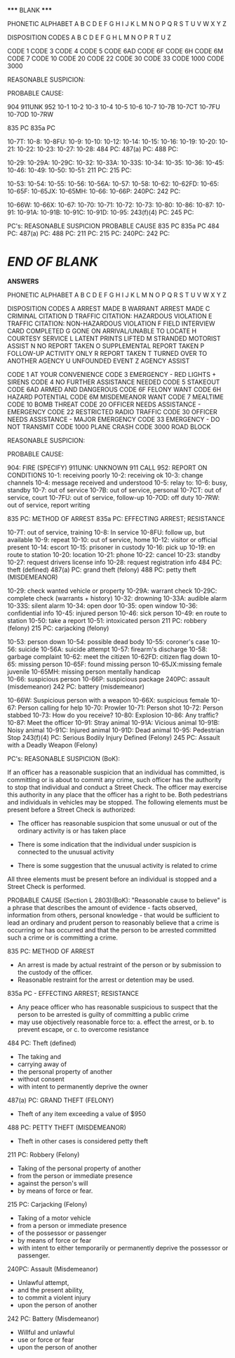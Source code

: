 **\*\*\*** BLANK **\*\*\***

PHONETIC ALPHABET
A
B
C
D
E
F
G
H
I
J
K
L
M
N
O
P
Q
R
S
T
U
V
W
X
Y
Z

DISPOSITION CODES
A
B
C
D
E
F
G
H
L
M
N
O
P
R
T
U
Z

CODE 1
CODE 3
CODE 4
CODE 5
CODE 6AD
CODE 6F
CODE 6H
CODE 6M
CODE 7
CODE 10
CODE 20
CODE 22
CODE 30
CODE 33
CODE 1000
CODE 3000

REASONABLE SUSPICION:

PROBABLE CAUSE:

904
911UNK
952
10-1
10-2
10-3
10-4
10-5
10-6
10-7
10-7B
10-7CT
10-7FU
10-7OD
10-7RW

835 PC
835a PC

10-7T:
10-8:
10-8FU:
10-9:
10-10:
10-12:
10-14:
10-15:
10-16:
10-19:
10-20:
10-21:
10-22:
10-23:
10-27:
10-28:
484 PC:
487(a) PC:
488 PC:

10-29:
10-29A:
10-29C:
10-32:
10-33A:
10-33S:
10-34:
10-35:
10-36:
10-45:
10-46:
10-49:
10-50:
10-51:
211 PC:
215 PC:

10-53:
10-54:
10-55:
10-56:
10-56A:
10-57:
10-58:
10-62:
10-62FD:
10-65:
10-65F:
10-65JX:
10-65MH:
10-66:
10-66P:
240PC:
242 PC:

10-66W:
10-66X:
10-67:
10-70:
10-71:
10-72:
10-73:
10-80:
10-86:
10-87:
10-91:
10-91A:
10-91B:
10-91C:
10-91D:
10-95:
243(f)(4) PC:
245 PC:

PC's:
REASONABLE SUSPICION
PROBABLE CAUSE
835 PC
835a PC
484 PC:
487(a) PC:
488 PC:
211 PC:
215 PC:
240PC:
242 PC:

# **_END OF BLANK_**

**ANSWERS**

PHONETIC ALPHABET
A
B
C
D
E
F
G
H
I
J
K
L
M
N
O
P
Q
R
S
T
U
V
W
X
Y
Z

DISPOSITION CODES
A ARREST MADE
B WARRANT ARREST MADE
C CRIMINAL CITATION
D TRAFFIC CITATION: HAZARDOUS VIOLATION
E TRAFFIC CITATION: NON-HAZARDOUS VIOLATION
F FIELD INTERVIEW CARD COMPLETED
G GONE ON ARRIVAL/UNABLE TO LOCATE
H COURTESY SERVICE
L LATENT PRINTS LIFTED
M STRANDED MOTORIST ASSIST
N NO REPORT TAKEN
O SUPPLEMENTAL REPORT TAKEN
P FOLLOW-UP ACTIVITY ONLY
R REPORT TAKEN
T TURNED OVER TO ANOTHER AGENCY
U UNFOUNDED EVENT
Z AGENCY ASSIST

CODE 1 AT YOUR CONVENIENCE
CODE 3 EMERGENCY - RED LIGHTS + SIRENS
CODE 4 NO FURTHER ASSISTANCE NEEDED
CODE 5 STAKEOUT
CODE 6AD ARMED AND DANGEROUS
CODE 6F FELONY WANT
CODE 6H HAZARD POTENTIAL
CODE 6M MISDEMEANOR WANT
CODE 7 MEALTIME
CODE 10 BOMB THREAT
CODE 20 OFFICER NEEDS ASSISTANCE - EMERGENCY
CODE 22 RESTRICTED RADIO TRAFFIC
CODE 30 OFFICER NEEDS ASSISTANCE - MAJOR EMERGENCY
CODE 33 EMERGENCY - DO NOT TRANSMIT
CODE 1000 PLANE CRASH
CODE 3000 ROAD BLOCK

REASONABLE SUSPICION:

PROBABLE CAUSE:

904: FIRE (SPECIFY)
911UNK: UNKNOWN 911 CALL
952: REPORT ON CONDITIONS
10-1: receiving poorly
10-2: receiving ok
10-3: change channels
10-4: message received and understood
10-5: relay to:
10-6: busy, standby
10-7: out of service
10-7B: out of service, personal
10-7CT: out of service, court
10-7FU: out of service, follow-up
10-7OD: off duty
10-7RW: out of service, report writing

835 PC: METHOD OF ARREST
835a PC: EFFECTING ARREST; RESISTANCE

10-7T: out of service, training
10-8: In service
10-8FU: follow up, but available
10-9: repeat
10-10: out of service, home
10-12: visitor or official present
10-14: escort
10-15: prisoner in custody
10-16: pick up
10-19: en route to station
10-20: location
10-21: phone
10-22: cancel
10-23: standby
10-27: request drivers license info
10-28: request registration info
484 PC: theft (defined)
487(a) PC: grand theft (felony)
488 PC: petty theft (MISDEMEANOR)

10-29: check wanted vehicle or property
10-29A: warrant check
10-29C: complete check (warrants + history)
10-32: drowning
10-33A: audible alarm
10-33S: silent alarm
10-34: open door
10-35: open window
10-36: confidential info
10-45: injured person
10-46: sick person
10-49: en route to station
10-50: take a report
10-51: intoxicated person
211 PC: robbery (felony)
215 PC: carjacking (felony)

10-53: person down
10-54: possible dead body
10-55: coroner's case
10-56: suicide
10-56A: suicide attempt
10-57: firearm's discharge
10-58: garbage complaint
10-62: meet the citizen
10-62FD: citizen flag down
10-65: missing person
10-65F: found missing person
10-65JX:missing female juvenile
10-65MH: missing person mentally handicap  
10-66: suspicious person
10-66P: suspicious package
240PC: assault (misdemeanor)
242 PC: battery (misdemeanor)

10-66W: Suspicious person with a weapon
10-66X: suspicious female
10-67: Person calling for help
10-70: Prowler
10-71: Person shot
10-72: Person stabbed
10-73: How do you receive?
10-80: Explosion
10-86: Any traffic?
10-87: Meet the officer
10-91: Stray animal
10-91A: Vicious animal
10-91B: Noisy animal
10-91C: Injured animal
10-91D: Dead animal
10-95: Pedestrian Stop
243(f)(4) PC: Serious Bodily Injury Defined (Felony)
245 PC: Assault with a Deadly Weapon (Felony)

PC's:
REASONABLE SUSPICION (BoK):

If an officer has a reasonable suspicion that an individual has committed, is committing or is about to commit any crime, such officer
has the authority to stop that individual and conduct a Street Check. The officer may exercise this authority in any place that the officer
has a right to be. Both pedestrians and individuals in vehicles may be stopped. The following elements must be present before a Street Check is authorized:

- The officer has reasonable suspicion that some unusual or out of the ordinary activity is or has taken place

- There is some indication that the individual under suspicion is connected to the unusual activity

- There is some suggestion that the unusual activity is related to crime

All three elements must be present before an individual is stopped and a Street Check is performed.

PROBABLE CAUSE (Section L 2803)(BoK):
"Reasonable cause to believe" is a phrase that describes the amount of evidence - facts observed, information from others, personal
knowledge - that would be sufficient to lead an ordinary and prudent person to reasonably believe that a crime is occurring or has occurred and that the person to be arrested committed such a crime or is committing a crime.

835 PC: METHOD OF ARREST

- An arrest is made by actual restraint of the person or by submission to the custody of the officer.
- Reasonable restraint for the arrest or detention may be used.

835a PC - EFFECTING ARREST; RESISTANCE

- Any peace officer who has reasonable suspicious to suspect that the person to be arrested is guilty of committing a public crime
- may use objectively reasonable force to:
  a. effect the arrest, or
  b. to prevent escape, or
  c. to overcome resistance

484 PC: Theft (defined)

- The taking and
- carrying away of
- the personal property of another
- without consent
- with intent to permanently deprive the owner

487(a) PC: GRAND THEFT (FELONY)

- Theft of any item exceeding a value of $950

488 PC: PETTY THEFT (MISDEMEANOR)

- Theft in other cases is considered petty theft

211 PC: Robbery (Felony)

- Taking of the personal property of another
- from the person or immediate presence
- against the person's will
- by means of force or fear.

215 PC: Carjacking (Felony)

- Taking of a motor vehicle
- from a person or immediate presence
- of the possessor or passenger
- by means of force or fear
- with intent to either temporarily or permanently deprive the possessor or passenger.

240PC: Assault (Misdemeanor)

- Unlawful attempt,
- and the present ability,
- to commit a violent injury
- upon the person of another

242 PC: Battery (Misdemeanor)

- Willful and unlawful
- use or force or fear
- upon the person of another
